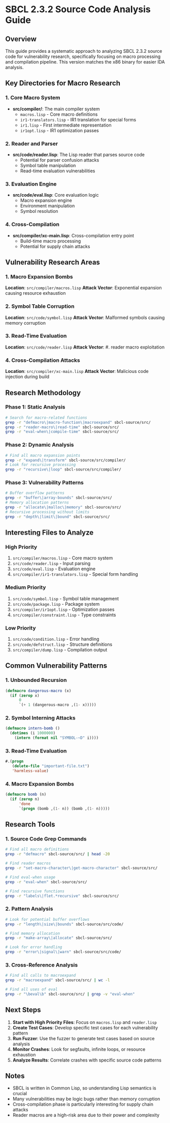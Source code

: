 # SBCL 2.3.2 Source Code Analysis Guide

## Overview
This guide provides a systematic approach to analyzing SBCL 2.3.2 source code for vulnerability research, specifically focusing on macro processing and compilation pipeline. This version matches the x86 binary for easier IDA analysis.

## Key Directories for Macro Research

### 1. Core Macro System
- **src/compiler/**: The main compiler system
  - `macros.lisp` - Core macro definitions
  - `ir1-translators.lisp` - IR1 translation for special forms
  - `ir1.lisp` - First intermediate representation
  - `ir1opt.lisp` - IR1 optimization passes

### 2. Reader and Parser
- **src/code/reader.lisp**: The Lisp reader that parses source code
  - Potential for parser confusion attacks
  - Symbol table manipulation
  - Read-time evaluation vulnerabilities

### 3. Evaluation Engine
- **src/code/eval.lisp**: Core evaluation logic
  - Macro expansion engine
  - Environment manipulation
  - Symbol resolution

### 4. Cross-Compilation
- **src/compiler/xc-main.lisp**: Cross-compilation entry point
  - Build-time macro processing
  - Potential for supply chain attacks

## Vulnerability Research Areas

### 1. Macro Expansion Bombs
**Location**: `src/compiler/macros.lisp`
**Attack Vector**: Exponential expansion causing resource exhaustion

### 2. Symbol Table Corruption
**Location**: `src/code/symbol.lisp`
**Attack Vector**: Malformed symbols causing memory corruption

### 3. Read-Time Evaluation
**Location**: `src/code/reader.lisp`
**Attack Vector**: #. reader macro exploitation

### 4. Cross-Compilation Attacks
**Location**: `src/compiler/xc-main.lisp`
**Attack Vector**: Malicious code injection during build

## Research Methodology

### Phase 1: Static Analysis
```bash
# Search for macro-related functions
grep -r "defmacro\|macro-function\|macroexpand" sbcl-source/src/
grep -r "reader-macro\|read-time" sbcl-source/src/
grep -r "eval-when\|compile-time" sbcl-source/src/
```

### Phase 2: Dynamic Analysis
```bash
# Find all macro expansion points
grep -r "expand\|transform" sbcl-source/src/compiler/
# Look for recursive processing
grep -r "recursive\|loop" sbcl-source/src/compiler/
```

### Phase 3: Vulnerability Patterns
```bash
# Buffer overflow patterns
grep -r "buffer\|array-bounds" sbcl-source/src/
# Memory allocation patterns
grep -r "allocate\|malloc\|memory" sbcl-source/src/
# Recursive processing without limits
grep -r "depth\|limit\|bound" sbcl-source/src/
```

## Interesting Files to Analyze

### High Priority
1. `src/compiler/macros.lisp` - Core macro system
2. `src/code/reader.lisp` - Input parsing
3. `src/code/eval.lisp` - Evaluation engine
4. `src/compiler/ir1-translators.lisp` - Special form handling

### Medium Priority
1. `src/code/symbol.lisp` - Symbol table management
2. `src/code/package.lisp` - Package system
3. `src/compiler/ir1opt.lisp` - Optimization passes
4. `src/compiler/constraint.lisp` - Type constraints

### Low Priority
1. `src/code/condition.lisp` - Error handling
2. `src/code/defstruct.lisp` - Structure definitions
3. `src/compiler/dump.lisp` - Compilation output

## Common Vulnerability Patterns

### 1. Unbounded Recursion
```lisp
(defmacro dangerous-macro (x)
  (if (zerop x)
      0
      `(+ 1 (dangerous-macro ,(1- x)))))
```

### 2. Symbol Interning Attacks
```lisp
(defmacro intern-bomb ()
  (dotimes (i 1000000)
    (intern (format nil "SYMBOL-~D" i))))
```

### 3. Read-Time Evaluation
```lisp
#.(progn
   (delete-file "important-file.txt")
   'harmless-value)
```

### 4. Macro Expansion Bombs
```lisp
(defmacro bomb (n)
  (if (zerop n)
      'done
      `(progn (bomb ,(1- n)) (bomb ,(1- n)))))
```

## Research Tools

### 1. Source Code Grep Commands
```bash
# Find all macro definitions
grep -r "defmacro" sbcl-source/src/ | head -20

# Find reader macros
grep -r "set-macro-character\|get-macro-character" sbcl-source/src/

# Find eval-when usage
grep -r "eval-when" sbcl-source/src/

# Find recursive functions
grep -r "labels\|flet.*recursive" sbcl-source/src/
```

### 2. Pattern Analysis
```bash
# Look for potential buffer overflows
grep -r "length\|size\|bounds" sbcl-source/src/code/

# Find memory allocation
grep -r "make-array\|allocate" sbcl-source/src/

# Look for error handling
grep -r "error\|signal\|warn" sbcl-source/src/code/
```

### 3. Cross-Reference Analysis
```bash
# Find all calls to macroexpand
grep -r "macroexpand" sbcl-source/src/ | wc -l

# Find all uses of eval
grep -r "\beval\b" sbcl-source/src/ | grep -v "eval-when"
```

## Next Steps

1. **Start with High Priority Files**: Focus on `macros.lisp` and `reader.lisp`
2. **Create Test Cases**: Develop specific test cases for each vulnerability pattern
3. **Run Fuzzer**: Use the fuzzer to generate test cases based on source analysis
4. **Monitor Crashes**: Look for segfaults, infinite loops, or resource exhaustion
5. **Analyze Results**: Correlate crashes with specific source code patterns

## Notes

- SBCL is written in Common Lisp, so understanding Lisp semantics is crucial
- Many vulnerabilities may be logic bugs rather than memory corruption
- Cross-compilation phase is particularly interesting for supply chain attacks
- Reader macros are a high-risk area due to their power and complexity
